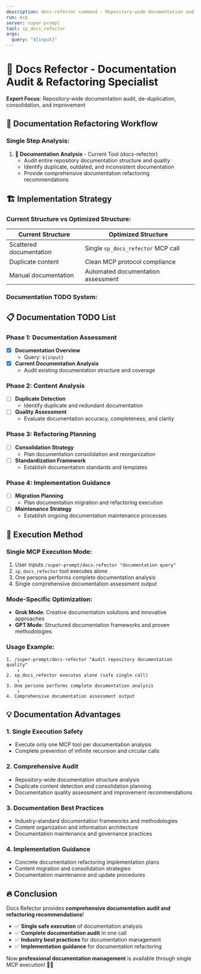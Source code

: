 ```yaml
---
description: docs-refector command - Repository-wide documentation audit, de-duplication, and consolidation
run: mcp
server: super-prompt
tool: sp_docs_refector
args:
  query: "${input}"
---
```


# 🧹 **Docs Refector - Documentation Audit & Refactoring Specialist**

**Expert Focus**: Repository-wide documentation audit, de-duplication, consolidation, and improvement

## 🎯 **Documentation Refactoring Workflow**

### **Single Step Analysis:**

1. **🧹 Documentation Analysis** - Current Tool (docs-refector)
   - Audit entire repository documentation structure and quality
   - Identify duplicate, outdated, and inconsistent documentation
   - Provide comprehensive documentation refactoring recommendations

## 🏗️ **Implementation Strategy**

### **Current Structure vs Optimized Structure:**

| **Current Structure** | **Optimized Structure** |
|----------------------|-------------------------|
| Scattered documentation | Single `sp_docs_refector` MCP call |
| Duplicate content | Clean MCP protocol compliance |
| Manual documentation | Automated documentation assessment |

### **Documentation TODO System:**

## 📋 **Documentation TODO List**

### Phase 1: Documentation Assessment
- [x] **Documentation Overview**
  - Query: `${input}`
- [x] **Current Documentation Analysis**
  - Audit existing documentation structure and coverage

### Phase 2: Content Analysis
- [ ] **Duplicate Detection**
  - Identify duplicate and redundant documentation
- [ ] **Quality Assessment**
  - Evaluate documentation accuracy, completeness, and clarity

### Phase 3: Refactoring Planning
- [ ] **Consolidation Strategy**
  - Plan documentation consolidation and reorganization
- [ ] **Standardization Framework**
  - Establish documentation standards and templates

### Phase 4: Implementation Guidance
- [ ] **Migration Planning**
  - Plan documentation migration and refactoring execution
- [ ] **Maintenance Strategy**
  - Establish ongoing documentation maintenance processes

## 🚀 **Execution Method**

### **Single MCP Execution Mode:**
1. User inputs `/super-prompt/docs-refector "documentation query"`
2. `sp_docs_refector` tool executes alone
3. One persona performs complete documentation analysis
4. Single comprehensive documentation assessment output

### **Mode-Specific Optimization:**
- **Grok Mode**: Creative documentation solutions and innovative approaches
- **GPT Mode**: Structured documentation frameworks and proven methodologies

### **Usage Example:**
```
1. /super-prompt/docs-refector "Audit repository documentation quality"
    ↓
2. sp_docs_refector executes alone (safe single call)
    ↓
3. One persona performs complete documentation analysis
    ↓
4. Comprehensive documentation assessment output
```

## 💡 **Documentation Advantages**

### **1. Single Execution Safety**
- Execute only one MCP tool per documentation analysis
- Complete prevention of infinite recursion and circular calls

### **2. Comprehensive Audit**
- Repository-wide documentation structure analysis
- Duplicate content detection and consolidation planning
- Documentation quality assessment and improvement recommendations

### **3. Documentation Best Practices**
- Industry-standard documentation frameworks and methodologies
- Content organization and information architecture
- Documentation maintenance and governance practices

### **4. Implementation Guidance**
- Concrete documentation refactoring implementation plans
- Content migration and consolidation strategies
- Documentation maintenance and update procedures

## 🔥 **Conclusion**

Docs Refector provides **comprehensive documentation audit and refactoring recommendations**!

- ✅ **Single safe execution** of documentation analysis
- ✅ **Complete documentation audit** in one call
- ✅ **Industry best practices** for documentation management
- ✅ **Implementation guidance** for documentation refactoring

Now **professional documentation management** is available through single MCP execution! 🧹✨
